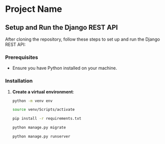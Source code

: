 # Project Name

## Setup and Run the Django REST API

After cloning the repository, follow these steps to set up and run the Django REST API:

### Prerequisites
- Ensure you have Python installed on your machine.

### Installation

1. **Create a virtual environment**:
   ```bash
   python -m venv env

   source venv/Scripts/activate

   pip install -r requirements.txt

   python manage.py migrate

   python manage.py runserver

